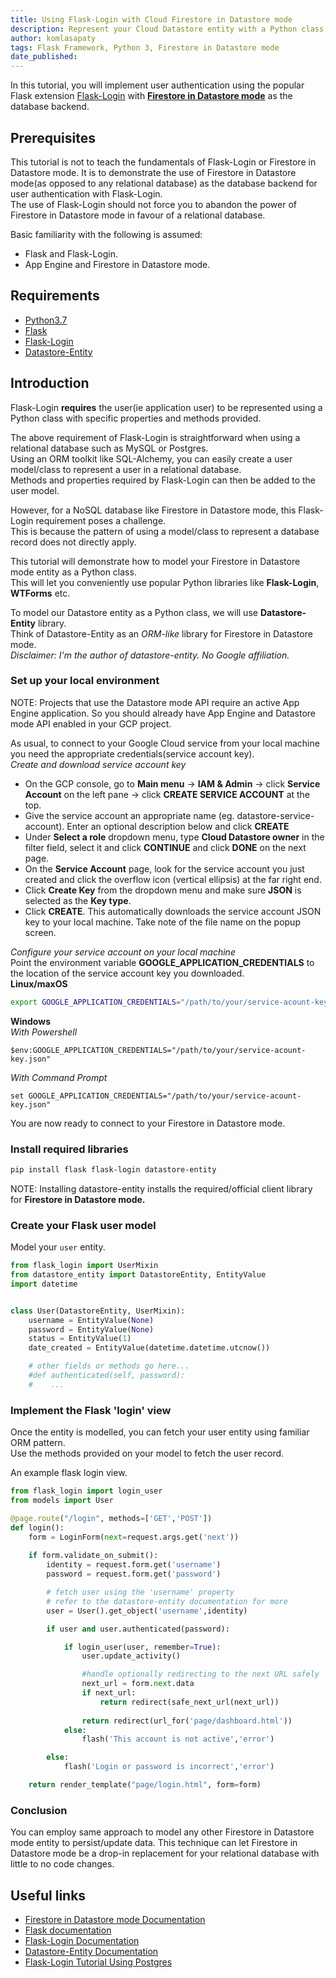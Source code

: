 ```yaml
---
title: Using Flask-Login with Cloud Firestore in Datastore mode
description: Represent your Cloud Datastore entity with a Python class and use this for Flask-Login user management
author: komlasapaty
tags: Flask Framework, Python 3, Firestore in Datastore mode
date_published: 
---
```


In this tutorial, you will implement user authentication using the popular Flask extension [Flask-Login](https://flask-login.readthedocs.io) with [**Firestore in Datastore mode**](https://cloud.google.com/datastore/docs/datastore-api-tutorial) as the database backend.


## Prerequisites
This tutorial is not to teach the fundamentals of Flask-Login or Firestore in Datastore mode. It is to demonstrate the use of Firestore in Datastore mode(as opposed to any relational database) as the database backend for user authentication with Flask-Login.  
The use of Flask-Login should not force you to abandon the power of Firestore in Datastore mode in favour of a relational database.

Basic familiarity with the following is assumed:
- Flask and Flask-Login.
- App Engine and Firestore in Datastore mode.

## Requirements

-  [Python3.7](https://www.python.org/downloads/) 
-  [Flask](https://github.com/pallets/flask) 
-  [Flask-Login](https://flask-login.readthedocs.io) 
-  [Datastore-Entity](https://datastore-entity.readthedocs.io)  


## Introduction
Flask-Login **requires** the user(ie application user) to be represented using a Python class with specific properties and methods provided.  

The above requirement of Flask-Login is straightforward when using a relational database such as MySQL or Postgres.  
Using an ORM toolkit like SQL-Alchemy, you can easily create a user model/class to represent a user in a relational database.  
Methods and properties required by Flask-Login can then be added to the user model.

However, for a NoSQL database like Firestore in Datastore mode, this Flask-Login requirement poses a challenge.  
This is because the pattern of using a model/class to represent a database record does not directly apply.  



This tutorial will demonstrate how to model your Firestore in Datastore mode entity as a Python class.  
This will let you conveniently use popular Python libraries like **Flask-Login**, **WTForms** etc.  

To model our Datastore entity as a Python class, we will use **Datastore-Entity** library.  
Think of Datastore-Entity as an _ORM-like_ library for Firestore in Datastore mode.  
_Disclaimer: I'm the author of datastore-entity. No Google affiliation._  


### Set up your local environment
NOTE: Projects that use the Datastore mode API require an active App Engine application.
So you should already have App Engine and Datastore mode API enabled in your GCP project.  

As usual, to connect to your Google Cloud service from your local machine you need the appropriate credentials(service account key).  
_Create and download service account key_
- On the GCP console, go to **Main menu** -> **IAM & Admin** -> click **Service Account** on the left pane -> click **CREATE SERVICE ACCOUNT** at the top. 
- Give the service account an appropriate name (eg. datastore-service-account). Enter an optional description below and click **CREATE**
- Under **Select a role** dropdown menu, type **Cloud Datastore owner** in the filter field, select it and click **CONTINUE** and click **DONE** on the next page.
- On the **Service Account** page, look for the service account you just created and click the overflow icon (vertical ellipsis) at the far right end.
- Click **Create Key**  from the dropdown menu and make sure **JSON** is selected as the **Key type**.
- Click **CREATE**. This automatically downloads the service account JSON key to your local machine. Take note of the file name on the popup screen.


_Configure your service account on your local machine_  
Point the environment variable **GOOGLE_APPLICATION_CREDENTIALS** to the location of the service account key you downloaded.  
**Linux/maxOS**  
```bash
export GOOGLE_APPLICATION_CREDENTIALS="/path/to/your/service-acount-key.json"  
```
**Windows**  
_With Powershell_  
```
$env:GOOGLE_APPLICATION_CREDENTIALS="/path/to/your/service-acount-key.json"  
```
_With Command Prompt_  
```
set GOOGLE_APPLICATION_CREDENTIALS="/path/to/your/service-acount-key.json"  
```
You are now ready to connect to your Firestore in Datastore mode.


### Install required libraries
```bash
pip install flask flask-login datastore-entity
```
NOTE: Installing datastore-entity installs the required/official client library for **Firestore in Datastore mode.**

### Create your Flask user model
Model your ```user``` entity.

```python
from flask_login import UserMixin
from datastore_entity import DatastoreEntity, EntityValue
import datetime


class User(DatastoreEntity, UserMixin):
    username = EntityValue(None)
    password = EntityValue(None)
    status = EntityValue(1)
    date_created = EntityValue(datetime.datetime.utcnow())

    # other fields or methods go here...
    #def authenticated(self, password):
    #    ...

```

### Implement the Flask 'login' view
Once the entity is modelled, you can fetch your user entity using familiar ORM pattern.  
Use the methods provided on your model to fetch the user record.  

An example flask login view.  
```python
from flask_login import login_user
from models import User

@page.route("/login", methods=['GET','POST'])
def login():
    form = LoginForm(next=request.args.get('next'))
    
    if form.validate_on_submit():
        identity = request.form.get('username')
        password = request.form.get('password')

        # fetch user using the 'username' property
        # refer to the datastore-entity documentation for more
        user = User().get_object('username',identity)

        if user and user.authenticated(password):

            if login_user(user, remember=True):
                user.update_activity()

                #handle optionally redirecting to the next URL safely
                next_url = form.next.data
                if next_url:
                    return redirect(safe_next_url(next_url))
                
                return redirect(url_for('page/dashboard.html'))
            else:
                flash('This account is not active','error')

        else: 
            flash('Login or password is incorrect','error')

    return render_template("page/login.html", form=form)

```
### Conclusion
You can employ same approach to model any other Firestore in Datastore mode entity to persist/update data.
This technique can let Firestore in Datastore mode be a drop-in replacement for your relational database with little to no code changes.


## Useful links
-  [Firestore in Datastore mode Documentation](https://cloud.google.com/datastore)
-  [Flask documentation](https://flask.palletsprojects.com/en/1.1.x/)
-  [Flask-Login Documentation](https://flask-login.readthedocs.io) 
-  [Datastore-Entity Documentation](https://datastore-entity.readthedocs.io)
-  [Flask-Login Tutorial Using Postgres](https://hackersandslackers.com/flask-login-user-authentication)